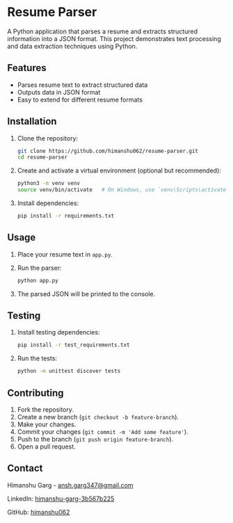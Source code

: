 # Resume Parser

A Python application that parses a resume and extracts structured information into a JSON format. This project demonstrates text processing and data extraction techniques using Python.

## Features

- Parses resume text to extract structured data
- Outputs data in JSON format
- Easy to extend for different resume formats

## Installation

1. Clone the repository:

    ```bash
    git clone https://github.com/himanshu062/resume-parser.git
    cd resume-parser
    ```

2. Create and activate a virtual environment (optional but recommended):

    ```bash
    python3 -m venv venv
    source venv/bin/activate   # On Windows, use `venv\Scripts\activate`
    ```

3. Install dependencies:

    ```bash
    pip install -r requirements.txt
    ```

## Usage

1. Place your resume text in `app.py`.

2. Run the parser:

    ```bash
    python app.py
    ```

3. The parsed JSON will be printed to the console.

## Testing

1. Install testing dependencies:

    ```bash
    pip install -r test_requirements.txt
    ```

2. Run the tests:

    ```bash
    python -m unittest discover tests
    ```



## Contributing

1. Fork the repository.
2. Create a new branch (`git checkout -b feature-branch`).
3. Make your changes.
4. Commit your changes (`git commit -m 'Add some feature'`).
5. Push to the branch (`git push origin feature-branch`).
6. Open a pull request.

## Contact

Himanshu Garg - [ansh.garg347@gmail.com](mailto:ansh.garg347@gmail.com)

LinkedIn: [himanshu-garg-3b567b225](https://linkedin.com/in/himanshu-garg-3b567b225)

GitHub: [himanshu062](https://github.com/himanshu062)
